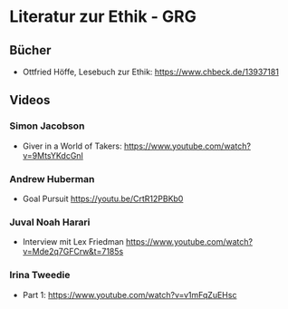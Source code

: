 # Literatur zur Ethik - GRG

## Bücher

-   Ottfried Höffe, Lesebuch zur Ethik: <https://www.chbeck.de/13937181>

## Videos

### Simon Jacobson

-   Giver in a World of Takers: <https://www.youtube.com/watch?v=9MtsYKdcGnI>

### Andrew Huberman

-   Goal Pursuit <https://youtu.be/CrtR12PBKb0>

### Juval Noah Harari

-   Interview mit Lex Friedman
    <https://www.youtube.com/watch?v=Mde2q7GFCrw&t=7185s>

### Irina Tweedie

-   Part 1: <https://www.youtube.com/watch?v=v1mFqZuEHsc>
